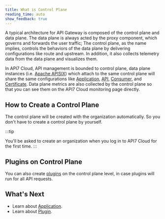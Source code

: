 ```yaml
---
title: What is Control Plane
reading_time: auto
show_feedback: true
---
```


A typical architecture for API Gateway is composed of the control plane and data plane. The data plane is always acted by
the proxy component, which governs and forwards the user traffic; The control plane, as the name implies, controls the behaviors
of the data plane by delivering configurations like route and upstream. In addition, it also collects telemetry data from the data plane
and visualizes them.

In API7 Cloud, API management is bounded to control plane, data plane instances (i.e. [Apache APISIX](https://apisix.apache.org/))
which attach to the same control plane will share the same configurations like [Application](./application.md), [API](./api.md),
[Consumer](./consumer.md), and [Certificate](./certificate.md). Data plane metrics are also collected by the control plane
so that you can see them on the API7 Cloud monitoring page directly.

How to Create a Control Plane
-----------------------------

The control plane will be created with the organization automatically. So you don't have
to create a control plane by yourself.

:::tip

You'll be asked to create an organization when you log in to API7 Cloud for the first time.
:::

Plugins on Control Plane
------------------------

You can also create [plugins](./plugin.md) on the control plane level, in case plugins will run for
all API requests.

What's Next
-----------

* Learn about [Application](./application.md).
* Learn about [Plugin](./plugin.md).
